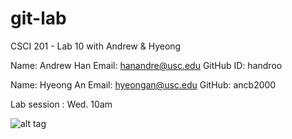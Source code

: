 git-lab
=======

CSCI 201 - Lab 10 with Andrew & Hyeong

Name: Andrew Han
Email: hanandre@usc.edu
GitHub ID: handroo

Name: Hyeong An
Email: hyeongan@usc.edu
GitHub: ancb2000

Lab session : Wed. 10am 

![alt tag](http://octodex.github.com/stormtroopocat)